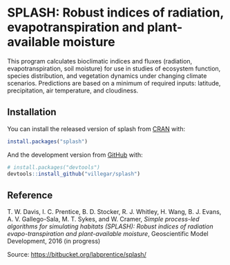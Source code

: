 
<!-- README.md is generated from README.Rmd. Please edit that file -->

# SPLASH: Robust indices of radiation, evapotranspiration and plant-available moisture

<!-- badges: start -->

<!-- badges: end -->

This program calculates bioclimatic indices and fluxes (radiation,
evapotranspiration, soil moisture) for use in studies of ecosystem
function, species distribution, and vegetation dynamics under changing
climate scenarios. Predictions are based on a minimum of required
inputs: latitude, precipitation, air temperature, and cloudiness.

## Installation

You can install the released version of splash from
[CRAN](https://CRAN.R-project.org) with:

``` r
install.packages("splash")
```

And the development version from [GitHub](https://github.com/) with:

``` r
# install.packages("devtools")
devtools::install_github("villegar/splash")
```

## Reference

T. W. Davis, I. C. Prentice, B. D. Stocker, R. J. Whitley, H. Wang, B.
J. Evans, A. V. Gallego-Sala, M. T. Sykes, and W. Cramer, *Simple
process-led algorithms for simulating habitats (SPLASH): Robust indices
of radiation evapo-transpiration and plant-available moisture*,
Geoscientific Model Development, 2016 (in progress)

Source: <https://bitbucket.org/labprentice/splash/>
